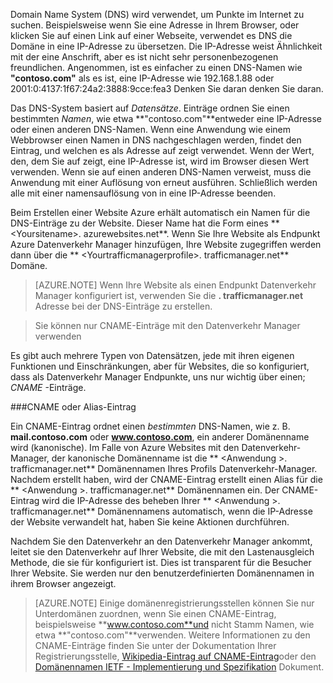 Domain Name System (DNS) wird verwendet, um Punkte im Internet zu suchen. Beispielsweise wenn Sie eine Adresse in Ihrem Browser, oder klicken Sie auf einen Link auf einer Webseite, verwendet es DNS die Domäne in eine IP-Adresse zu übersetzen. Die IP-Adresse weist Ähnlichkeit mit der eine Anschrift, aber es ist nicht sehr personenbezogenen freundlichen. Angenommen, ist es einfacher zu einen DNS-Namen wie **"contoso.com"** als es ist, eine IP-Adresse wie 192.168.1.88 oder 2001:0:4137:1f67:24a2:3888:9cce:fea3 Denken Sie daran denken Sie daran.

Das DNS-System basiert auf *Datensätze*. Einträge ordnen Sie einen bestimmten *Namen*, wie etwa **"contoso.com"**entweder eine IP-Adresse oder einen anderen DNS-Namen. Wenn eine Anwendung wie einem Webbrowser einen Namen in DNS nachgeschlagen werden, findet den Eintrag, und welchen es als Adresse auf zeigt verwendet. Wenn der Wert, den, dem Sie auf zeigt, eine IP-Adresse ist, wird im Browser diesen Wert verwenden. Wenn sie auf einen anderen DNS-Namen verweist, muss die Anwendung mit einer Auflösung von erneut ausführen. Schließlich werden alle mit einer namensauflösung von in eine IP-Adresse beenden.

Beim Erstellen einer Website Azure erhält automatisch ein Namen für die DNS-Einträge zu der Website. Dieser Name hat die Form eines ** &lt;Yoursitename&gt;. azurewebsites.net**. Wenn Sie Ihre Website als Endpunkt Azure Datenverkehr Manager hinzufügen, Ihre Website zugegriffen werden dann über die ** &lt;Yourtrafficmanagerprofile&gt;. trafficmanager.net** Domäne.

> [AZURE.NOTE] Wenn Ihre Website als einen Endpunkt Datenverkehr Manager konfiguriert ist, verwenden Sie die **. trafficmanager.net** Adresse bei der DNS-Einträge zu erstellen.

> Sie können nur CNAME-Einträge mit den Datenverkehr Manager verwenden

Es gibt auch mehrere Typen von Datensätzen, jede mit ihren eigenen Funktionen und Einschränkungen, aber für Websites, die so konfiguriert, dass als Datenverkehr Manager Endpunkte, uns nur wichtig über einen; *CNAME* -Einträge.

###<a name="cname-or-alias-record"></a>CNAME oder Alias-Eintrag

Ein CNAME-Eintrag ordnet einen *bestimmten* DNS-Namen, wie z. B. **mail.contoso.com** oder **www.contoso.com**, ein anderer Domänenname wird (kanonische). Im Falle von Azure Websites mit den Datenverkehr-Manager, der kanonische Domänenname ist die ** &lt;Anwendung >. trafficmanager.net** Domänennamen Ihres Profils Datenverkehr-Manager. Nachdem erstellt haben, wird der CNAME-Eintrag erstellt einen Alias für die ** &lt;Anwendung >. trafficmanager.net** Domänennamen ein. Der CNAME-Eintrag wird die IP-Adresse des beheben Ihrer ** &lt;Anwendung >. trafficmanager.net** Domänennamens automatisch, wenn die IP-Adresse der Website verwandelt hat, haben Sie keine Aktionen durchführen.

Nachdem Sie den Datenverkehr an den Datenverkehr Manager ankommt, leitet sie den Datenverkehr auf Ihrer Website, die mit den Lastenausgleich Methode, die sie für konfiguriert ist. Dies ist transparent für die Besucher Ihrer Website. Sie werden nur den benutzerdefinierten Domänennamen in ihrem Browser angezeigt.

> [AZURE.NOTE] Einige domänenregistrierungsstellen können Sie nur Unterdomänen zuordnen, wenn Sie einen CNAME-Eintrag, beispielsweise **www.contoso.com**und nicht Stamm Namen, wie etwa **"contoso.com"**verwenden. Weitere Informationen zu den CNAME-Einträge finden Sie unter der Dokumentation Ihrer Registrierungsstelle, <a href="http://en.wikipedia.org/wiki/CNAME_record">Wikipedia-Eintrag auf CNAME-Eintrag</a>oder den <a href="http://tools.ietf.org/html/rfc1035">Domänennamen IETF - Implementierung und Spezifikation</a> Dokument.
